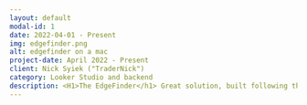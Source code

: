 ```yaml
---
layout: default
modal-id: 1
date: 2022-04-01 - Present
img: edgefinder.png
alt: edgefinder on a mac
project-date: April 2022 - Present
client: Nick Syiek ("TraderNick")
category: Looker Studio and backend
description: <H1>The EdgeFinder</h1> Great solution, built following the ideas and goals of Nick Syiek and Frank Cabibi, that turned into a very solid product. Currently it is one of the main products of Nick's company  <a href="https://a1trading.com/">https://a1trading.com/</a> and a bit of its history is explained in this link <a href="https://a1trading.com/edgefinder-story/">EdgeFinder story</a>. <br><br> TOOLS USED <br>  Google Sheets, Apps script, APIs, Looker Studio, Browserflow and some other tecnologies.
---
```

